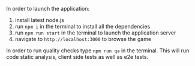 In order to launch the application:
1) install latest node.js
2) run `npm i` in the terminal to install all the dependencies
3) run `npm run start` in the terminal to launch the application server
4) navigate to `http://localhost:3000` to browse the game

In order to run quality checks type `npm run qa` in the terminal. This will run code static analysis, client side tests as well as e2e tests.
